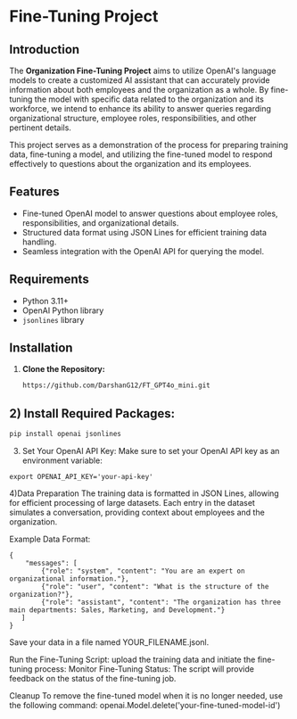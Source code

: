#  Fine-Tuning Project

## Introduction

The **Organization Fine-Tuning Project** aims to utilize OpenAI's language models to create a customized AI assistant that can accurately provide information about both employees and the organization as a whole. By fine-tuning the model with specific data related to the organization and its workforce, we intend to enhance its ability to answer queries regarding organizational structure, employee roles, responsibilities, and other pertinent details.

This project serves as a demonstration of the process for preparing training data, fine-tuning a model, and utilizing the fine-tuned model to respond effectively to questions about the organization and its employees.

## Features

- Fine-tuned OpenAI model to answer questions about employee roles, responsibilities, and organizational details.
- Structured data format using JSON Lines for efficient training data handling.
- Seamless integration with the OpenAI API for querying the model.

## Requirements

- Python 3.11+
- OpenAI Python library
- `jsonlines` library

## Installation

1. **Clone the Repository:**
   ```bash
   https://github.com/DarshanG12/FT_GPT4o_mini.git
   
## 2) Install Required Packages:
```bash
pip install openai jsonlines
```

3) Set Your OpenAI API Key:
Make sure to set your OpenAI API key as an environment variable:
```
export OPENAI_API_KEY='your-api-key'
```

4)Data Preparation
The training data is formatted in JSON Lines, allowing for efficient processing of large datasets. Each entry in the dataset simulates a conversation, providing context about employees and the organization.

Example Data Format:
```
{
    "messages": [
        {"role": "system", "content": "You are an expert on organizational information."},
        {"role": "user", "content": "What is the structure of the organization?"},
        {"role": "assistant", "content": "The organization has three main departments: Sales, Marketing, and Development."}
   ]
}
```
Save your data in a file named YOUR_FILENAME.jsonl.

Run the Fine-Tuning Script: upload the training data and initiate the fine-tuning process:
Monitor Fine-Tuning Status: The script will provide feedback on the status of the fine-tuning job.

Cleanup
To remove the fine-tuned model when it is no longer needed, use the following command:
openai.Model.delete('your-fine-tuned-model-id')









